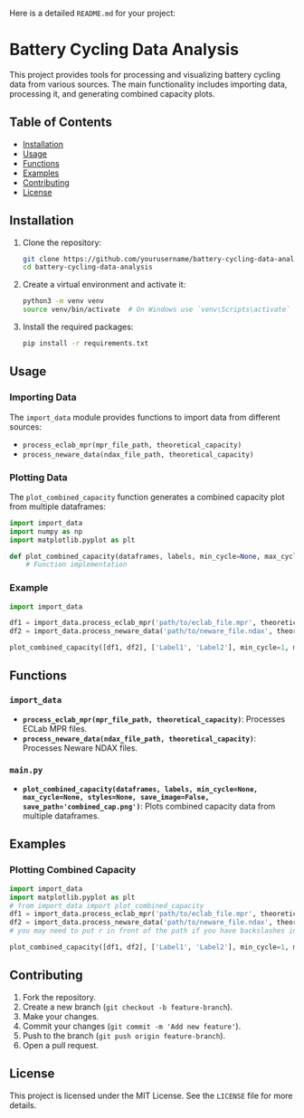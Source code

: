 Here is a detailed `README.md` for your project:

# Battery Cycling Data Analysis

This project provides tools for processing and visualizing battery cycling data from various sources. The main functionality includes importing data, processing it, and generating combined capacity plots.

## Table of Contents

- [Installation](#installation)
- [Usage](#usage)
- [Functions](#functions)
- [Examples](#examples)
- [Contributing](#contributing)
- [License](#license)

## Installation

1. Clone the repository:
    ```sh
    git clone https://github.com/yourusername/battery-cycling-data-analysis.git
    cd battery-cycling-data-analysis
    ```

2. Create a virtual environment and activate it:
    ```sh
    python3 -m venv venv
    source venv/bin/activate  # On Windows use `venv\Scripts\activate`
    ```

3. Install the required packages:
    ```sh
    pip install -r requirements.txt
    ```

## Usage

### Importing Data

The `import_data` module provides functions to import data from different sources:

- `process_eclab_mpr(mpr_file_path, theoretical_capacity)`
- `process_neware_data(ndax_file_path, theoretical_capacity)`

### Plotting Data

The `plot_combined_capacity` function generates a combined capacity plot from multiple dataframes:

```python
import import_data
import numpy as np
import matplotlib.pyplot as plt

def plot_combined_capacity(dataframes, labels, min_cycle=None, max_cycle=None, styles=None, save_image=False, save_path='combined_cap.png'):
    # Function implementation
```

### Example

```python
import import_data

df1 = import_data.process_eclab_mpr('path/to/eclab_file.mpr', theoretical_capacity=1.5)
df2 = import_data.process_neware_data('path/to/neware_file.ndax', theoretical_capacity=0.52)

plot_combined_capacity([df1, df2], ['Label1', 'Label2'], min_cycle=1, max_cycle=250, save_image=True, save_path='combined_cap.png')
```

## Functions

### `import_data`

- **`process_eclab_mpr(mpr_file_path, theoretical_capacity)`**: Processes ECLab MPR files.
- **`process_neware_data(ndax_file_path, theoretical_capacity)`**: Processes Neware NDAX files.

### `main.py`

- **`plot_combined_capacity(dataframes, labels, min_cycle=None, max_cycle=None, styles=None, save_image=False, save_path='combined_cap.png')`**: Plots combined capacity data from multiple dataframes.

## Examples

### Plotting Combined Capacity

```python
import import_data
import matplotlib.pyplot as plt
# from import_data import plot_combined_capacity
df1 = import_data.process_eclab_mpr('path/to/eclab_file.mpr', theoretical_capacity=1.5)
df2 = import_data.process_neware_data('path/to/neware_file.ndax', theoretical_capacity=0.52)
# you may need to put r in front of the path if you have backslashes in the path (windows)

plot_combined_capacity([df1, df2], ['Label1', 'Label2'], min_cycle=1, max_cycle=250, save_image=True, save_path='combined_cap.png')
```

## Contributing

1. Fork the repository.
2. Create a new branch (`git checkout -b feature-branch`).
3. Make your changes.
4. Commit your changes (`git commit -m 'Add new feature'`).
5. Push to the branch (`git push origin feature-branch`).
6. Open a pull request.

## License

This project is licensed under the MIT License. See the `LICENSE` file for more details.